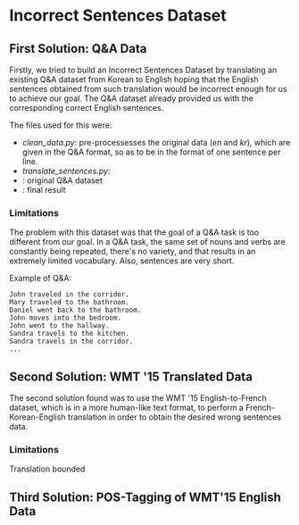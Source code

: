 
# Incorrect Sentences Dataset

## First Solution: Q&A Data
Firstly, we tried to build an Incorrect Sentences Dataset by translating an existing Q&A dataset from Korean to English hoping that the English sentences obtained from such translation would be incorrect enough for us to achieve our goal. The Q&A dataset already provided us with the corresponding correct English sentences.

The files used for this were:
* *clean_data.py*: pre-processesses the original data (*en* and *kr*), which are given in the Q&A format, so as to be in the format of one sentence per line.
* *translate_sentences.py*: 
* : original Q&A dataset
* : final result

### Limitations
The problem with this dataset was that the goal of a Q&A task is too different from our goal. In a Q&A task, the same set of nouns and verbs are constantly being repeated, there's no variety, and that results in an extremely limited vocabulary. Also, sentences are very short.

Example of Q&A:
```
John traveled in the corridor.
Mary traveled to the bathroom.
Daniel went back to the bathroom.
John moves into the bedroom.
John went to the hallway.
Sandra travels to the kitchen.
Sandra travels in the corridor.
...
```

## Second Solution: WMT '15 Translated Data
The second solution found was to use the WMT '15 English-to-French dataset, which is in a more human-like text format, to perform a French-Korean-English translation in order to obtain the desired wrong sentences data.

### Limitations
Translation bounded


## Third Solution: POS-Tagging of WMT'15 English Data


